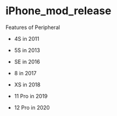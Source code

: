 # iPhone_mod_release
Features of Peripheral

* 4S in 2011


* 5S in 2013


* SE in 2016


* 8 in 2017


* XS in 2018


* 11 Pro in 2019


* 12 Pro in 2020
